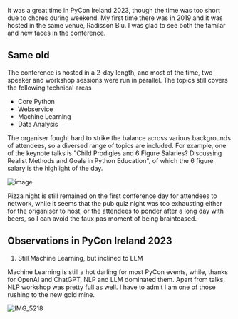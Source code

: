 It was a great time in PyCon Ireland 2023, though the time was too short due to chores during weekend. 
My first time there was in 2019 and it was hosted in the same venue, Radisson Blu. I was glad to see
both the familar and new faces in the conference.

## Same old

The conference is hosted in a 2-day length, and most of the time, two speaker and workshop sessions 
were run in parallel. The topics still covers the following technical areas

- Core Python
- Webservice
- Machine Learning
- Data Analysis

The organiser fought hard to strike the balance across various backgrounds of attendees, so a diversed 
range of topics are included. For example, one of the keynote talks is 
"Child Prodigies and 6 Figure Salaries? Discussing Realist Methods and Goals in Python Education",
of which the 6 figure salary is the highlight of the day.

![image](https://github.com/gavincyi/gavincyi.github.io/assets/10500805/b5124a47-5820-41eb-831f-781a574e1b93)

Pizza night is still remained on the first conference day for attendees to network, while it seems
that the pub quiz night was too exhausting either for the origaniser to host, or the attendees to 
ponder after a long day with beers, so I can avoid the faux pas moment of being brainteased.


## Observations in PyCon Ireland 2023

1. Still Machine Learning, but inclined to LLM

Machine Learning is still a hot darling for most PyCon events, while, thanks for OpenAI and ChatGPT,
NLP and LLM dominated them. Apart from talks, NLP workshop was pretty full as well. I have to admit
I am one of those rushing to the new gold mine.

![IMG_5218](https://github.com/gavincyi/gavincyi.github.io/assets/10500805/3939ff43-6b7c-49db-820a-84168017656b)


  
